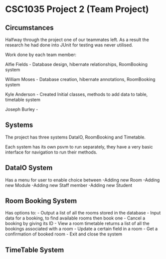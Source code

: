 CSC1035 Project 2 (Team Project)
================================

Circumstances
-------------

Halfway through the project one of our teammates left.
As a result the research he had done into JUnit for testing was never utilised.

Work done by each team member:

Alfie Fields - Database design, hibernate relationships, RoomBooking system

William Moses - Database creation, hibernate annotations, RoomBooking system

Kyle Anderson - Created Initial classes, methods to add data to table, timetable system

Joseph Burley - 

Systems
-------

The project has three systems DataIO, RoomBooking and Timetable.

Each system has its own psvm to run separately, they have a very basic interface
for navigation to run their methods.

DataIO System
----------------
Has a menu for user to enable choice between
    -Adding new Room
    -Adding new Module
    -Adding new Staff member
    -Adding new Student

Room Booking System
-------------------
Has options to:
    - Output a list of all the rooms stored in the database
    - Input data for a booking, to find available rooms then book one
    - Cancel a booking by giving its ID
    - View a room timetable returns a list of all the bookings associated with a room
    - Update a certain field in a room
    - Get a confirmation of booked room
    - Exit and close the system

TimeTable System
----------------

